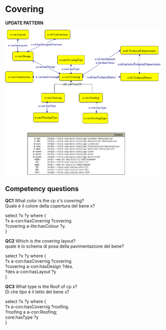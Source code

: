 # Covering


**UPDATE PATTERN**


![Covering pattern graph](https://github.com/ICCD-MiBACT/ArCo/blob/DEV-1.3.0/ArCo-release/Documentation/ArchitecturalOrLandscapeHeritage/Covering/Covering-Covering.drawio.png?raw=true)



## Competency questions

**QC1**
What color is the cp x's covering?  
Quale è il colore della copertura del bene x?  

select ?x ?y where {  
?x a-con:hasCovernig ?covering.  
?covering a-lite:hasColour ?y.  
}  


**QC2**
Which is the covering layout?  
quale è lo schema di posa della pavimentazione del bene?  

select ?x ?y where {  
?x a-con:hasCovernig ?covering.  
?covering a-con:hasDesign ?des.  
?des a-con:hasLayout ?y  
}  


**QC3**
What type is the Roof of cp x?  
Di che tipo è il tetto del bene x?  

select ?x ?y where {  
?x a-con:hasCovernig ?roofing.  
?roofing a a-con:Roofing;  
core:hasType ?y  
}  
